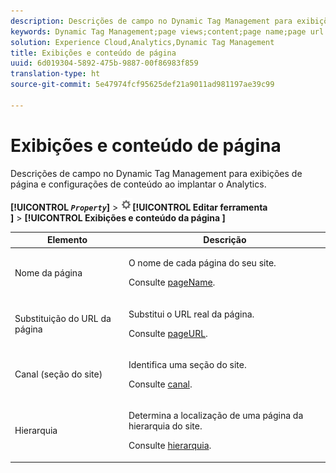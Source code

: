```yaml
---
description: Descrições de campo no Dynamic Tag Management para exibições de página e configurações de conteúdo ao implantar o Analytics.
keywords: Dynamic Tag Management;page views;content;page name;page url override;channel;site section;hierarchy
solution: Experience Cloud,Analytics,Dynamic Tag Management
title: Exibições e conteúdo de página
uuid: 6d019304-5892-475b-9887-00f86983f859
translation-type: ht
source-git-commit: 5e47974fcf95625def21a9011ad981197ae39c99

---
```



# Exibições e conteúdo de página

Descrições de campo no Dynamic Tag Management para exibições de página e configurações de conteúdo ao implantar o Analytics.

**[!UICONTROL *`Property`*]** > ![Ícone de engrenagem](assets/settings_gear.png)**[!UICONTROL  Editar ferramenta ]** > **[!UICONTROL  Exibições e conteúdo da página ]**

<table id="table_654149A8A66B404BBF9BAF8EC67F5F8F">
 <thead>
  <tr>
   <th colname="col1" class="entry"> Elemento </th>
   <th colname="col2" class="entry"> Descrição </th>
  </tr>
 </thead>
 <tbody>
  <tr>
   <td colname="col1"> Nome da página </td>
   <td colname="col2"> <p>O nome de cada página do seu site. </p> <p>Consulte <a href="../../../vars/page-vars/pagename.md">pageName</a>. </p> </td>
  </tr>
  <tr>
   <td colname="col1"> Substituição do URL da página </td>
   <td colname="col2"> <p> Substitui o URL real da página. </p> <p>Consulte <a href="../../../vars/page-vars/pageurl.md">pageURL</a>. </p> </td>
  </tr>
  <tr>
   <td colname="col1"> Canal (seção do site) </td>
   <td colname="col2"> <p>Identifica uma seção do site. </p> <p>Consulte <a href="../../../vars/page-vars/channel.md">canal</a>. </p> </td>
  </tr>
  <tr>
   <td colname="col1"> Hierarquia </td>
   <td colname="col2"> <p>Determina a localização de uma página da hierarquia do site. </p> <p>Consulte <a href="../../../vars/page-vars/hier.md">hierarquia</a>. </p> </td>
  </tr>
 </tbody>
</table>

